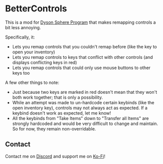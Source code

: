 # BetterControls

This is a mod for [Dyson Sphere Program](https://store.steampowered.com/app/1366540/Dyson_Sphere_Program/) that makes remapping controls a bit less annoying.

Specifically, it:
- Lets you remap controls that you couldn't remap before (like the key to open your inventory)
- Lets you remap controls to keys that conflict with other controls (and displays conflicting keys in red)
- Lets you remap controls that could only use mouse buttons to other keys too

A few other things to note:
- Just because two keys are marked in red doesn't mean that they won't both work together; that is only a possibility.
- While an attempt was made to un-hardcode certain keybinds (like the open inventory key), controls may not always act as expected. If a keybind doesn't work as expected, let me know!
- All the keybinds from "Take Items" down to "Transfer all Items" are strongly hardcoded and would be very difficult to change and maintain. So for now, they remain non-overridable.

## Contact

Contact me on [Discord](https://discord.gg/pBFqEcXvW5) and support me on [Ko-Fi](https://ko-fi.com/mathgeniuszach)!
